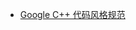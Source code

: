 - [Google C++ 代码风格规范](https://zh-google-styleguide.readthedocs.io/en/latest/google-cpp-styleguide/contents/)